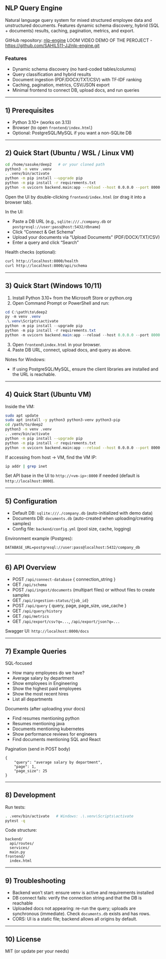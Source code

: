## NLP Query Engine

Natural language query system for mixed structured employee data and unstructured documents. Features dynamic schema discovery, hybrid (SQL + documents) results, caching, pagination, metrics, and export.

GitHub repository: [nlp-engine](https://github.com/SAHIL511-JJ/nlp-engine.git)
LOOM VIDEO DEMO OF THE PEROJECT - https://github.com/SAHIL511-JJ/nlp-engine.git
### Features
- Dynamic schema discovery (no hard-coded tables/columns)
- Query classification and hybrid results
- Document ingestion (PDF/DOCX/TXT/CSV) with TF‑IDF ranking
- Caching, pagination, metrics, CSV/JSON export
- Minimal frontend to connect DB, upload docs, and run queries

---

## 1) Prerequisites
- Python 3.10+ (works on 3.13)
- Browser (to open `frontend/index.html`)
- Optional: PostgreSQL/MySQL if you want a non-SQLite DB

---

## 2) Quick Start (Ubuntu / WSL / Linux VM)

```bash
cd /home/sasuke/deep2   # or your cloned path
python3 -m venv .venv
. .venv/bin/activate
python -m pip install --upgrade pip
python -m pip install -r requirements.txt
python -m uvicorn backend.main:app --reload --host 0.0.0.0 --port 8000
```

Open the UI by double-clicking `frontend/index.html` (or drag it into a browser tab).

In the UI:
- Paste a DB URL (e.g., `sqlite:///./company.db` or `postgresql://user:pass@host:5432/dbname`)
- Click “Connect & Get Schema”
- Upload your documents via “Upload Documents” (PDF/DOCX/TXT/CSV)
- Enter a query and click “Search”

Health checks (optional):
```bash
curl http://localhost:8000/health
curl http://localhost:8000/api/schema
```

---

## 3) Quick Start (Windows 10/11)

1. Install Python 3.10+ from the Microsoft Store or python.org
2. Open Command Prompt or PowerShell and run:
```powershell
cd C:\path\to\deep2
py -m venv .venv
.\.venv\Scripts\activate
python -m pip install --upgrade pip
python -m pip install -r requirements.txt
python -m uvicorn backend.main:app --reload --host 0.0.0.0 --port 8000
```

3. Open `frontend\index.html` in your browser.
4. Paste DB URL, connect, upload docs, and query as above.

Notes for Windows:
- If using PostgreSQL/MySQL, ensure the client libraries are installed and the URL is reachable.

---

## 4) Quick Start (Ubuntu VM)

Inside the VM:
```bash
sudo apt update
sudo apt install -y python3 python3-venv python3-pip
cd /path/to/deep2
python3 -m venv .venv
. .venv/bin/activate
python -m pip install --upgrade pip
python -m pip install -r requirements.txt
python -m uvicorn backend.main:app --reload --host 0.0.0.0 --port 8000
```

If accessing from host → VM, find the VM IP:
```bash
ip addr | grep inet
```
Set API base in the UI to `http://<vm-ip>:8000` if needed (default is `http://localhost:8000`).

---

## 5) Configuration
- Default DB: `sqlite:///./company.db` (auto-initialized with demo data)
- Documents DB: `documents.db` (auto-created when uploading/creating samples)
- Config file: `backend/config.yml` (pool size, cache, logging)

Environment example (Postgres):
```
DATABASE_URL=postgresql://user:pass@localhost:5432/company_db
```

---

## 6) API Overview
- POST `/api/connect-database` { connection_string }
- GET `/api/schema`
- POST `/api/ingest/documents` (multipart files) or without files to create samples
- GET `/api/ingestion-status/{job_id}`
- POST `/api/query` { query, page, page_size, use_cache }
- GET `/api/query/history`
- GET `/api/metrics`
- GET `/api/export/csv?q=...`, `/api/export/json?q=...`

Swagger UI: `http://localhost:8000/docs`

---

## 7) Example Queries
SQL-focused
- How many employees do we have?
- Average salary by department
- Show employees in Engineering
- Show the highest paid employees
- Show the most recent hires
- List all departments

Documents (after uploading your docs)
- Find resumes mentioning python
- Resumes mentioning java
- Documents mentioning kubernetes
- Show performance reviews for engineers
- Find documents mentioning SQL and React

Pagination (send in POST body)
```
{
    "query": "average salary by department",
    "page": 1,
    "page_size": 25
}
```

---

## 8) Development
Run tests:
```bash
. .venv/bin/activate   # Windows: .\.venv\Scripts\activate
pytest -q
```

Code structure:
```
backend/
  api/routes/
  services/
  main.py
frontend/
  index.html
```

---

## 9) Troubleshooting
- Backend won’t start: ensure venv is active and requirements installed
- DB connect fails: verify the connection string and that the DB is reachable
- Uploaded docs not appearing: re-run the query; uploads are synchronous (immediate). Check `documents.db` exists and has rows.
- CORS: UI is a static file; backend allows all origins by default.

---

## 10) License
MIT (or update per your needs)
